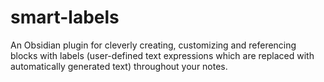 # smart-labels
An Obsidian plugin for cleverly creating, customizing and referencing blocks with labels (user-defined text expressions which are replaced with automatically generated text) throughout your notes.
